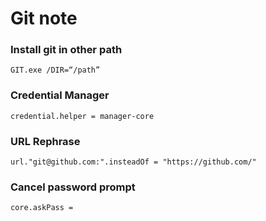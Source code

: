# Git note



### Install git in other path
`GIT.exe /DIR=“/path”`


### Credential Manager
`credential.helper = manager-core`

### URL Rephrase
`url."git@github.com:".insteadOf = "https://github.com/"`

### Cancel password prompt
`core.askPass = `